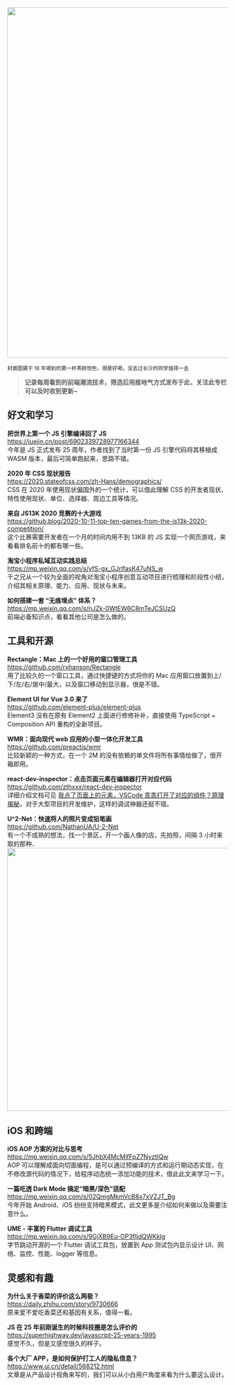 <img src=https://qpluspicture.oss-cn-beijing.aliyuncs.com/6nkLEu.jpg width=800/>  

<small>封面图摄于 18 年喝到的第一杯茶颜悦色，很是好喝，没去过长沙的同学值得一去</small>  

> **记录每周看到的前端潮流技术，筛选后用接地气方式发布于此，关注此专栏可以及时收到更新~**  

## 好文和学习

**把世界上第一个 JS 引擎编译回了 JS**  
<https://juejin.cn/post/6902339728977166344>  
今年是 JS 正式发布 25 周年，作者找到了当时第一份 JS 引擎代码将其移植成 WASM 版本，最后可简单跑起来，思路不错。

**2020 年 CSS 现状报告**  
<https://2020.stateofcss.com/zh-Hans/demographics/>  
CSS 在 2020 年使用现状偏国外的一个统计，可以借此理解 CSS 的开发者现状、特性使用现状、单位、选择器、周边工具等情况。

**来自 JS13K 2020 竞赛的十大游戏**  
<https://github.blog/2020-10-11-top-ten-games-from-the-js13k-2020-competition/>  
这个比赛需要开发者在一个月的时间内用不到 13KB 的 JS 实现一个网页游戏，来看看排名前十的都有哪一些。

**淘宝小程序私域互动实践总结**  
<https://mp.weixin.qq.com/s/yfS-gx_GJrIfasK47uNS_w>  
千之兄从一个较为全面的视角对淘宝小程序创意互动项目进行梳理和阶段性小结，介绍其相关原理、能力、应用、现状与未来。

**如何搭建一套 “无痕埋点” 体系？**  
<https://mp.weixin.qq.com/s/nJZk-0WtEW6C8mTeJCSUzQ>  
前端必备知识点，看看其他公司是怎么做的。

## 工具和开源

**Rectangle：Mac 上的一个好用的窗口管理工具**  
<https://github.com/rxhanson/Rectangle>  
用了比较久的一个窗口工具，通过快捷键的方式将你的 Mac 应用窗口放置到上/下/左/右/居中/最大，以及窗口移动到显示器，很是不错。

**Element UI for Vue 3.0 来了**  
<https://github.com/element-plus/element-plus>  
Element3 没有在原有 Element2 上面进行修修补补，直接使用 TypeScript + Composition API 重构的全新项目。

**WMR：面向现代 web 应用的小型一体化开发工具**  
<https://github.com/preactjs/wmr>  
比较新颖的一种方式，在一个 2M 的没有依赖的单文件将所有事情给做了，很开箱即用。

**react-dev-inspector：点击页面元素在编辑器打开对应代码**  
<https://github.com/zthxxx/react-dev-inspector>  
详细介绍文档可见 [我点了页面上的元素，VSCode 乖乖打开了对应的组件？原理揭秘](https://juejin.cn/post/6901466406823575560)，对于大型项目的开发维护，这样的调试神器还挺不错。

**U^2-Net：快速将人的照片变成铅笔画**  
<https://github.com/NathanUA/U-2-Net>  
有一个不成熟的想法，找一个景区，开一个画人像的店，先拍照，间隔 3 小时来取的那种..
<img src=https://qpluspicture.oss-cn-beijing.aliyuncs.com/otysba.jpg width=600/>  

## iOS 和跨端

**iOS AOP 方案的对比与思考**  
<https://mp.weixin.qq.com/s/5JhbX4McMifFpZ7NyztIQw>  
AOP 可以理解成面向切面编程，是可以通过预编译的方式和运行期动态实现，在不修改源代码的情况下，给程序动态统一添加功能的技术，借此此文来学习一下。

**一篇吃透 Dark Mode 搞定“暗黑/深色”适配**  
<https://mp.weixin.qq.com/s/02QmgMkmVcB8x7xVZJT_Bg>  
今年开始 Android、iOS 纷纷支持暗黑模式，此文更多是介绍如何来做以及需要注意什么。

**UME - 丰富的 Flutter 调试工具**  
<https://mp.weixin.qq.com/s/9GjXB9Eu-OP3fIjdQWKklg>  
字节跳动开源的一个 Flutter 调试工具包，放置到 App 测试包内显示设计 UI、网络、监控、性能、logger 等信息。

## 灵感和有趣

**为什么关于香菜的评价这么两极？**  
<https://daily.zhihu.com/story/9730666>  
原来爱不爱吃香菜还和基因有关系，值得一看。

**JS 在 25 年前刚诞生的时候科技圈是怎么评价的**  
<https://superhighway.dev/javascript-25-years-1995>  
感觉不久，但是又感觉很久的样子。

**各个大厂 APP，是如何保护打工人的隐私信息？**  
<https://www.ui.cn/detail/568212.html>  
文章是从产品设计视角来写的，我们可以从小白用户角度来看为什么要这么设计。
